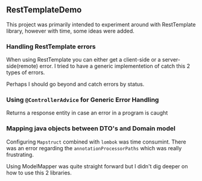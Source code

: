 ## RestTemplateDemo

This project was primarily intended to experiment around with RestTemplate library, however with time, some ideas were added.

### Handling RestTemplate errors
When using RestTemplate you can either get a client-side or a server-side(remote) error.
I tried to have a generic implementetion of catch this 2 types of errors.

Perhaps I should go beyond and catch errors by status.

### Using `@ControllerAdvice` for Generic Error Handling
Returns a response entity in case an error in a program is caught

### Mapping java objects between DTO's and Domain model
Configuring `Mapstruct` combined with `lombok` was time consumint. There was an error regarding the `annotationProcessorPaths` which was really frustrating.

Using ModelMapper was quite straight forward but I didn't dig deeper on how to use this 2 libraries.
